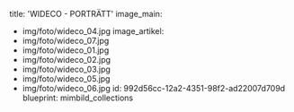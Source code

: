 title: 'WIDECO - PORTRÄTT'
image_main:
  - img/foto/wideco_04.jpg
image_artikel:
  - img/foto/wideco_07.jpg
  - img/foto/wideco_01.jpg
  - img/foto/wideco_02.jpg
  - img/foto/wideco_03.jpg
  - img/foto/wideco_05.jpg
  - img/foto/wideco_06.jpg
id: 992d56cc-12a2-4351-98f2-ad22007d709d
blueprint: mimbild_collections
